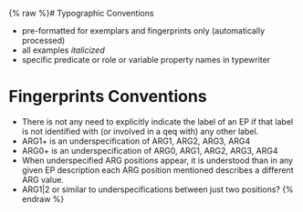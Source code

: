 {% raw %}# Typographic Conventions

- pre-formatted for exemplars and fingerprints only (automatically
processed)
- all examples *italicized*
- specific predicate or role or variable property names in typewriter

# Fingerprints Conventions

- There is not any need to explicitly indicate the label of an EP if
that label is not identified with (or involved in a qeq with) any
other label.
- ARG1+ is an underspecification of ARG1, ARG2, ARG3, ARG4
- ARG0+ is an underspecification of ARG0, ARG1, ARG2, ARG3, ARG4
- When underspecified ARG positions appear, it is understood than in
any given EP description each ARG position mentioned describes a
different ARG value.
- ARG1\|2 or similar to underspecifications between just two
positions?
{% endraw %}